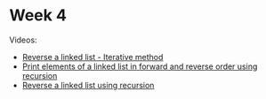 # Week 4

Videos:
- [Reverse a linked list - Iterative method](https://youtube.com/watch?v=B31LgI4Y4DQ&t=6212s)
- [Print elements of a linked list in forward and reverse order using recursion](https://youtube.com/watch?v=B31LgI4Y4DQ&t=7041s)
- [Reverse a linked list using recursion](https://youtube.com/watch?v=B31LgI4Y4DQ&t=7903s)